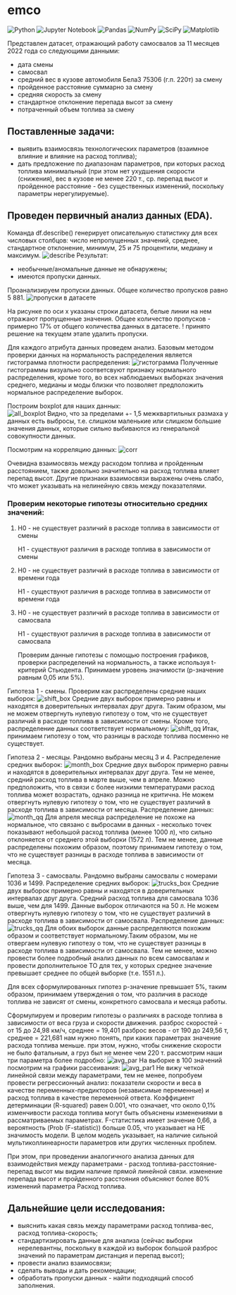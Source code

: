 # emco
![Python](https://img.shields.io/badge/python-3670A0?style=for-the-badge&logo=python&logoColor=ffdd54) ![Jupyter Notebook](https://img.shields.io/badge/jupyter-%23FA0F00.svg?style=for-the-badge&logo=jupyter&logoColor=white)
![Pandas](https://img.shields.io/badge/pandas-%23150458.svg?style=for-the-badge&logo=pandas&logoColor=white) ![NumPy](https://img.shields.io/badge/numpy-%23013243.svg?style=for-the-badge&logo=numpy&logoColor=white) ![SciPy](https://img.shields.io/badge/SciPy-%230C55A5.svg?style=for-the-badge&logo=scipy&logoColor=%white) ![Matplotlib](https://img.shields.io/badge/Matplotlib-%23ffffff.svg?style=for-the-badge&logo=Matplotlib&logoColor=black)

Представлен датасет, отражающий работу самосвалов за 11 месяцев 2022 года со следующими данными: 
- дата смены
- самосвал
- средний вес в кузове автомобиля БелаЗ 75306 (г.п. 220т) за смену
- пройденное расстояние суммарно за смену
- средняя скорость за смену
- стандартное отклонение перепада высот за смену
- потраченный объем топлива за смену

## Поставленные задачи: 
- выявить взаимосвязь технологических параметров (взаимное влияние и влияние на расход топлива);
- дать предложение по диапазонам параметров, при которых расход топлива минимальный (при этом нет ухудшения скорости (снижения), вес в кузове не менее 220 т., ср. перепад высот и пройденное расстояние - без существенных изменений, поскольку параметры нерегулируемые).


## Проведен первичный анализ данных (EDA).

Команда df.describe() генерирует описательную статистику для всех числовых столбцов: число непропущенных значений, среднее, стандартное отклонение, минимум, 25 и 75 процентили, медиану и максимум. 
![describe](https://github.com/AnyaMankova/emco/blob/main/images/describe.png)
 Результат: 
- необычные/аномальные данные не обнаружены;
- имеются пропуски данных.

 Проанализируем пропуски данных. Общее количество пропусков равно 5 881.
![пропуски в датасете](https://github.com/AnyaMankova/emco/blob/main/images/nullst.png)

На рисунке по оси x указаны строки датасета, белые линии на нем отражают пропущенные значения.
Общее количество пропусков - примерно 17% от общего количества данных в датасете.
! принято решение на текущем этапе удалить пропуски.
   
Для каждого атрибута данных проведем анализ.
Базовым методом проверки данных на нормальность распределения является гистограмма плотности распределения:
![гистограмма](https://github.com/AnyaMankova/emco/blob/main/images/all_hist.png)
Полученные гистограммы визуально соответсвуют признаку нормального распределения, кроме того, во всех наблюдаемых выборках значения среднего, медианы и моды близки что позволяет предположить нормальное распределение выборок.

Построим boxplot для наших данных:    
![all_boxplot](https://github.com/AnyaMankova/emco/blob/main/images/all_boxplot.png)
Видно, что за пределами +- 1,5 межквартильных размаха у данных есть выбросы, т.е. слишком маленькие или слишком большие значения данных, которые сильно выбиваются из генеральной совокупности данных.   

Посмотрим на корреляцию данных:
![corr](https://github.com/AnyaMankova/emco/blob/main/images/corr1.png)

Очевидна взаимосвязь между расходом топлива и пройденным расстоянием, также довольно значительно на расход топлива влияет перепад высот. Другие признаки взаимосвязи выражены очень слабо, что может указывать на нелинейную связь между показателями.

### Проверим некоторые гипотезы относительно средних значений:
1) Н0 - не существует различий в расходе топлива в зависимости от смены

   Н1 - существуют различия в расходе топлива в зависимости от смены

2) Н0 - не существует различий в расходе топлива в зависимости от времени года

   Н1 - существуют различия в расходе топлива в зависимости от времени года

3) Н0 - не существует различий в расходе топлива в зависимости от самосвала

   Н1 - существуют различия в расходе топлива в зависимости от самосвала
   
    Проверим данные гипотезы с помощью построения графиков, проверки распределений на нормальность, а также используя t-критерий Стьюдента. Принимаем уровень значимости (p-значение равным 0,05 или 5%).
    
Гипотеза 1 - смены.
    Проверим как распределены средние наших выборок:
    ![shift_box](https://github.com/AnyaMankova/emco/blob/main/images/shift_box.png)
    Средние двух выборок примерно равны и находятся в доверительных интервалах друг друга. Таким образом, мы не можем отвергнуть нулевую гипотезу о том, что не существует различий в расходе топлива в зависимости от смены.
    Кроме того, распределение данных соответствует нормальному:
    ![shift_qq](https://github.com/AnyaMankova/emco/blob/main/images/shift_qq.png)
Итак, принимаем гипотезу о том, что разницы в расходе топлива посменно не существует.    
    
Гипотеза 2 - месяцы.
    Рандомно выбраны месяц 3 и 4. Распределение средних выборок:
    ![month_box](https://github.com/AnyaMankova/emco/blob/main/images/month_box.png)
    Средние двух выборок примерно равны и находятся в доверительных интервалах друг друга. Тем не менее, средний расход топлива в марте выше, чем в апреле. Можно предположить, что в связи с более низкими температурами расход топлива может возрастать, однако разница не критична. Не можем отвергнуть нулевую гипотезу о том, что не существует различий в расходе топлива в зависимости от месяца.
    Распределение данных:
    ![month_qq](https://github.com/AnyaMankova/emco/blob/main/images/month_qq.png)
    Для апреля месяца распределение не похоже на нормальное, что связано с выбросами в данных - несколько точек показывают небольшой расход топлива (менее 1000 л), что сильно отклоняется от среднего этой выборки (1572 л). Тем не менее, данные распределены похожим образом, поэтому принимаем гипотезу о том, что не существует разницы в расходе топлива в зависимости от месяца. 

Гипотеза 3 - самосвалы.
    Рандомно выбраны самосвалы с номерами 1036 и 1499. Распределение средних выборок:
    ![trucks_box](https://github.com/AnyaMankova/emco/blob/main/images/trucks_box.png)
    Средние двух выборок примерно равны и находятся в доверительных интервалах друг друга. Cредний расход топлива для самосвала 1036 выше, чем для 1499. Данные выборок отличаются на 50 л. Не можем отвергнуть нулевую гипотезу о том, что не существует различий в расходе топлива в зависимости от самосвала.
    Распределение данных:
    ![trucks_qq](https://github.com/AnyaMankova/emco/blob/main/images/trucks_qq.png)
    Для обоих выборок данные распределяются похожим образом и соответствует нормальному.Таким образом, мы не отвергаем нулевую гипотезу о том, что не существует разницы в расходе топлива в зависимости от самосвала. Тем не менее, можно провести более подробный анализ данных по всем самосвалам и провести дополнительное ТО для тех, у которых среднее значение превышает среднее по общей выборке (т.е. 1551 л.).
    
Для всех сформулированных гипотез p-значение превышает 5%, таким образом, принимаем утверждения о том, что различия в расходе топлива не зависят от смены, конкретного самосвала и месяца работы.
    
    
Сформулируем и проверим гипотезы о различиях в расходе топлива в зависимости от веса груза и скорости движения.
    разброс скоростей - от 15 до 24,98 км/ч, среднее = 19,401 
    разброс весов - от 190 до 249,56 т, среднее = 221,681 
    нам нужно понять, при каких параметрах значение расхода топлива меньше. при этом, нужно, чтобы снижение скорости не было фатальным, а груз был не менее чем 220 т. рассмотрим наши три параметра более подробно:
    ![avg_par](https://github.com/AnyaMankova/emco/blob/main/images/avg_par.png)
    На выборке в 100 значений посмотрим на графики рассеивания: 
    ![avg_par1](https://github.com/AnyaMankova/emco/blob/main/images/avg_par1.png)
    Не вижу четкой линейной связи между параметрами, тем не менее, попробуем провести регрессионный анализ: показатели скорости и веса в качестве переменных-предикторов (независимые переменные) и расход топлива в качестве переменной ответа.
    Коэффициент детерминации (R-squared) равен 0.001, что означает, что около 0,1% изменчивости расхода топлива могут быть объяснены изменениями в рассматриваемых параметрах. F-статистика имеет значение 0,66, а вероятность (Prob (F-statistic)) больше 0.05, что указывает на НЕ значимость модели.
    В целом модель указывает, на наличие сильной мультиколлинеарности параметров или других численных проблем.
    
При этом, при проведении аналогичного анализа данных для взаимодействия между параметрами - расход топлива-расстояние-перепад высот мы видим наличие прямой линейной связи. изменение перепада высот и пройденного расстояния объясняют более 80% изменений параметра Расход топлива.
    
## Дальнейшие цели исследования: 
- выяснить какая связь между параметрами расход топлива-вес, расход топлива-скорость;
- стандартизировать данные для анализа (сейчас выборки нерелевантны, поскольку в каждой из выборок большой разброс значений по параметрам дистанция и перепад высот);
- провести анализ взаимосвязи;
- сделать выводы и дать рекомендации;
- обработать пропуски данных - найти подходящий способ заполнения.
